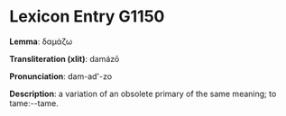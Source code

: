 # Lexicon Entry G1150

**Lemma**: δαμάζω

**Transliteration (xlit)**: damázō

**Pronunciation**: dam-ad'-zo

**Description**:
a variation of an obsolete primary of the same meaning; to tame:--tame.
